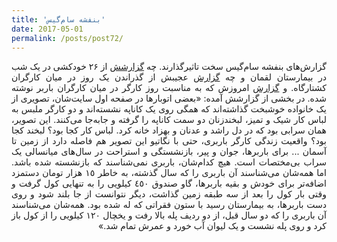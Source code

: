 ```yaml
---
title: 'بنفشه سام‌گیس'
date: 2017-05-01
permalink: /posts/post72/
---
```

<div align="justify" dir="rtl">

گزارش‌های بنفشه سام‌گیس سخت تاثیرگذارند. چه <a href="http://www.etemadnewspaper.ir/fa/Main/Page/495/12/%D8%AC%D8%A7%D9%85%D8%B9%D9%87">گزارشش</a> از ۲۶ خودکشی در یک شب در بیمارستان لقمان و چه <a href="http://www.etemadnewspaper.ir/fa/Main/Page/420/8/%D8%AC%D8%A7%D9%85%D8%B9%D9%87">گزارش</a> عجیبش از گذراندن یک روز در میان کارگران کشتارگاه. و <a href="http://www.etemadnewspaper.ir/fa/Main/Page/699/8/%D8%AC%D8%A7%D9%85%D8%B9%D9%87">گزارش</a> امروزش که به مناسبت روز کارگر در میان کارگران باربر نوشته شده. در بخشی از گزارشش آمده: «بعضی اتوبارها در صفحه اول سايت‌شان، تصويری از یک خانواده خوشبخت گذاشته‌اند كه همگی روی يک كاناپه نشسته‌اند و دو كارگر ملبس به لباس كار شيک و تميز، لبخندزنان دو سمت كاناپه را گرفته و جابه‌جا می‌‌كنند. اين تصوير، همان سرابی بود كه در دل راشد و عدنان و بهزاد خانه كرد. لباس كار كجا بود؟ لبخند كجا بود؟ واقعيت زندگی كارگر باربری، حتی با نگاتيو اين تصوير هم فاصله دارد از زمين تا آسمان ... برای باربرها، جوان و پير، بازنشستگی و استراحت در سال‌های ميانسالی يک سراب بی‌‌مختصات است. هيچ كدام‌شان، باربری نمی‌شناسند كه بازنشسته شده باشد. اما همه‌شان می‌شناسند آن باربری را كه سال گذشته، به خاطر ١٥ هزار تومان دستمزد اضافه‌تر برای خودش و بقيه باربرها، گاو صندوق ٤٥٠ كيلويی را به تنهايی كول گرفت و وقتی بار كول را بعد از سه طبقه زمين گذاشت، ديگر نتوانست از جا بلند شود و روی دست باربرها، به بيمارستان رسيد با ستون فقراتی كه له شده بود. همه‌شان می‌شناسند آن باربری را كه دو سال قبل، از دو رديف پله بالا رفت و يخچال ١٢٠ كيلويی را از كول باز كرد و روی پله نشست و يک ليوان آب خورد و عمرش تمام شد.»

</div>
